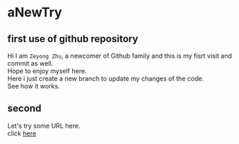 # aNewTry

## first use of github repository

Hi I am `Zeyong Zhu`, a newcomer of Github family and this is my fisrt visit and commit as well.<br>
Hope to enjoy myself here.<br>
Here i just create a new branch to update my changes of the code.<br>
See how it works.<br>

## second
Let's try some URL here.<br>
click [here](https://github.com/CyC2018/CS-Notes"reference") <br>
